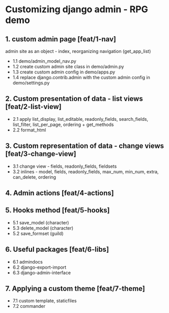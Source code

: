 # Customizing django admin - RPG demo
## 1. custom admin page [feat/1-nav]
admin site as an object - index, reorganizing navigation (get_app_list)
* 1.1 demo/admin_model_nav.py
* 1.2 create custom admin site class in demo/admin.py
* 1.3 create custom admin config in demo/apps.py
* 1.4 replace django.contrib.admin with the custom admin config in demo/settings.py

## 2. Custom presentation of data - list views [feat/2-list-view]
* 2.1 apply list_display, list_editable, readonly_fields, search_fields, list_filter, list_per_page, ordering + get_methods
* 2.2 format_html

## 3. Custom representation of data - change views [feat/3-change-view]
* 3.1 change view - fields, readonly_fields, fieldsets
* 3.2 inlines - model, fields, readonly_fields, max_num, min_num, extra, can_delete, ordering

## 4. Admin actions [feat/4-actions]

## 5. Hooks method [feat/5-hooks]
* 5.1 save_model (character)
* 5.3 delete_model (character)
* 5.2 save_formset (guild)

## 6. Useful packages [feat/6-libs]
* 6.1 admindocs
* 6.2 django-export-import
* 6.3 django-admin-interface

## 7. Applying a custom theme [feat/7-theme]
* 7.1 custom template, staticfiles
* 7.2 commander
